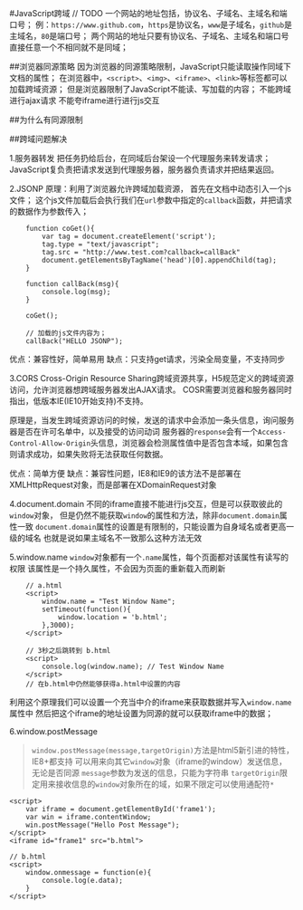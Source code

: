 #JavaScript跨域
// TODO
一个网站的地址包括，协议名、子域名、主域名和端口号；
例：`https://www.github.com`，`https`是协议名，`www`是子域名，`github`是主域名，`80`是端口号；
两个网站的地址只要有协议名、子域名、主域名和端口号直接任意一个不相同就不是同域；

##浏览器同源策略
因为浏览器的同源策略限制，JavaScript只能读取操作同域下文档的属性；
在浏览器中，`<script>`、`<img>`、`<iframe>`、`<link>`等标签都可以加载跨域资源；
但是浏览器限制了JavaScript不能读、写加载的内容；
不能跨域进行ajax请求
不能夸iframe进行进行js交互


##为什么有同源限制


##跨域问题解决

1.服务器转发
把任务扔给后台，在同域后台架设一个代理服务来转发请求；
JavaScript复负责把请求发送到代理服务器，服务器负责请求并把结果返回。

2.JSONP
原理：利用了浏览器允许跨域加载资源，
首先在文档中动态引入一个js文件；
这个js文件加载后会执行我们在`url`参数中指定的`callback`函数，并把请求的数据作为参数传入；
```	
	function coGet(){
		var tag = document.createElement('script');
		tag.type = "text/javascript";
		tag.src = "http://www.test.com?callback=callBack"
		document.getElementsByTagName('head')[0].appendChild(tag);
	}

	function callBack(msg){
		console.log(msg);
	}

	coGet();

	// 加载的js文件内容为；
	callBack("HELLO JSONP");
```
优点：兼容性好，简单易用
缺点：只支持get请求，污染全局变量，不支持同步

3.CORS 
Cross-Origin Resource Sharing跨域资源共享，H5规范定义的跨域资源访问，允许浏览器想跨域服务器发出AJAX请求。
COSR需要浏览器和服务器同时指出，低版本IE(IE10开始支持)不支持。

原理是，当发生跨域资源访问的时候，发送的请求中会添加一条头信息，询问服务器是否在许可名单中，以及接受的访问动词
服务器的`response`会有一个`Access-Control-Allow-Origin`头信息，浏览器会检测属性值中是否包含本域，如果包含则请求成功，如果失败将无法获取任何数据。

优点：简单方便
缺点：兼容性问题，IE8和IE9的该方法不是部署在XMLHttpRequest对象，而是部署在XDomainRequest对象

4.document.domain
不同的iframe直接不能进行js交互，但是可以获取彼此的`window`对象，
但是仍然不能获取`window`的属性和方法，除非`document.domain`属性一致
`document.domain`属性的设置是有限制的，只能设置为自身域名或者更高一级的域名
也就是说如果主域名不一致那么这种方法无效

5.window.name
`window`对象都有一个`.name`属性，每个页面都对该属性有读写的权限
该属性是一个持久属性，不会因为页面的重新载入而刷新
```
	// a.html
	<script>
		window.name = "Test Window Name";
		setTimeout(function(){
			window.location = 'b.html';
		},3000);
	</script>

	// 3秒之后跳转到 b.html
	<script>
		console.log(window.name); // Test Window Name
	</script>
	// 在b.html中仍然能够获得a.html中设置的内容
```
利用这个原理我们可以设置一个充当中介的iframe来获取数据并写入`window.name`属性中
然后把这个iframe的地址设置为同源的就可以获取iframe中的数据；


6.window.postMessage
> `window.postMessage(message,targetOrigin)`方法是html5新引进的特性，IE8+都支持
> 可以用来向其它`window`对象（iframe的window）发送信息，无论是否同源
> `message`参数为发送的信息，只能为字符串
> `targetOrigin`限定用来接收信息的`window`对象所在的域，如果不限定可以使用通配符`*`

	<script>
		var iframe = document.getElementById('frame1');
		var win = iframe.contentWindow;
		win.postMessage("Hello Post Message");
	</script>
	<iframe id="frame1" src="b.html">
	
	// b.html
	<script>
		window.onmessage = function(e){
			console.log(e.data);
		}
	</script>


